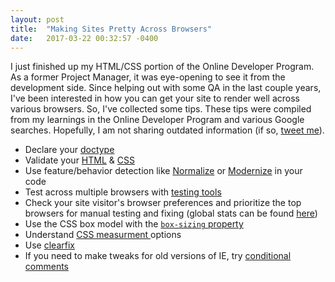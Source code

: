```yaml
---
layout: post
title:  "Making Sites Pretty Across Browsers"
date:   2017-03-22 00:32:57 -0400
---
```



I just finished up my HTML/CSS portion of the Online Developer Program. As a former Project Manager, it was eye-opening to see it from the development side. Since helping out with some QA in the last couple years, I've been interested in how you can get your site to render well across various browsers. So, I've collected some tips. These tips were compiled from my learnings in the Online Developer Program and various Google searches. Hopefully, I am not sharing outdated information (if so, [tweet me](https://twitter.com/daniellecroxton)). 

* Declare your [doctype](https://www.w3schools.com/tags/tag_doctype.asp)
* Validate your [HTML](https://validator.w3.org/) & [CSS](https://jigsaw.w3.org/css-validator/)
* Use feature/behavior detection like [Normalize](http://nicolasgallagher.com/about-normalize-css/) or [Modernize](https://modernizr.com/) in your code
* Test across multiple browsers with [testing tools](http://mashable.com/2014/02/26/browser-testing-tools/#Qw6vvOQKsuqp)
* Check your site visitor's browser preferences and prioritize the top browsers for manual testing and fixing (global stats can be found [here](https://www.w3counter.com/globalstats.php))
* Use the CSS box model with the [`box-sizing` property](https://css-tricks.com/box-sizing/)
* Understand [CSS measurment ](http://thenewcode.com/775/Which-CSS-Measurements-To-Use-When)options
* Use [clearfix](https://css-tricks.com/snippets/css/clear-fix/)
* If you need to make tweaks for old versions of IE, try [conditional comments](https://msdn.microsoft.com/en-us/library/ms537512)

